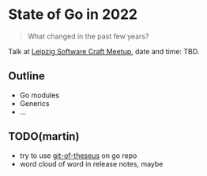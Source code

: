 # State of Go in 2022

> What changed in the past few years?

Talk at [Leipzig Software Craft Meetup](https://www.meetup.com/LE-software-craft-community/), date and time: TBD.

## Outline

* Go modules
* Generics
* ...

## TODO(martin)

* try to use [git-of-theseus](https://github.com/erikbern/git-of-theseus) on go repo
* word cloud of word in release notes, maybe

